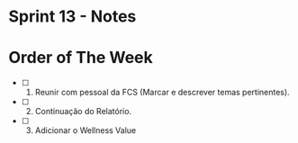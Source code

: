 # Sprint 13 - Notes 

# Order of The Week

- [ ]  1. Reunir com pessoal da FCS (Marcar e descrever temas pertinentes).

- [ ]  2. Continuação do Relatório.

- [ ]  3. Adicionar o Wellness Value




